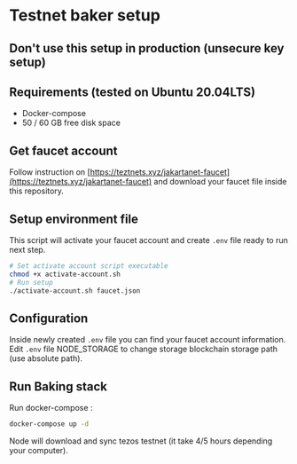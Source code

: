 # Testnet baker setup

## Don't use this setup in production (unsecure key setup)
## Requirements (tested on Ubuntu 20.04LTS)

- Docker-compose
- 50 / 60 GB free disk space
## Get faucet account

Follow instruction on [https://teztnets.xyz/jakartanet-faucet](https://teztnets.xyz/jakartanet-faucet) and download your faucet file inside this repository.

## Setup environment file

This script will activate your faucet account and create `.env` file ready to run next step.

```bash
# Set activate account script executable
chmod +x activate-account.sh
# Run setup
./activate-account.sh faucet.json
```

## Configuration

Inside newly created `.env` file you can find your faucet account information.
Edit `.env` file NODE_STORAGE to change storage blockchain storage path (use absolute path).
## Run Baking stack

Run docker-compose : 
```bash
docker-compose up -d
```

Node will download and sync tezos testnet (it take 4/5 hours depending your computer).